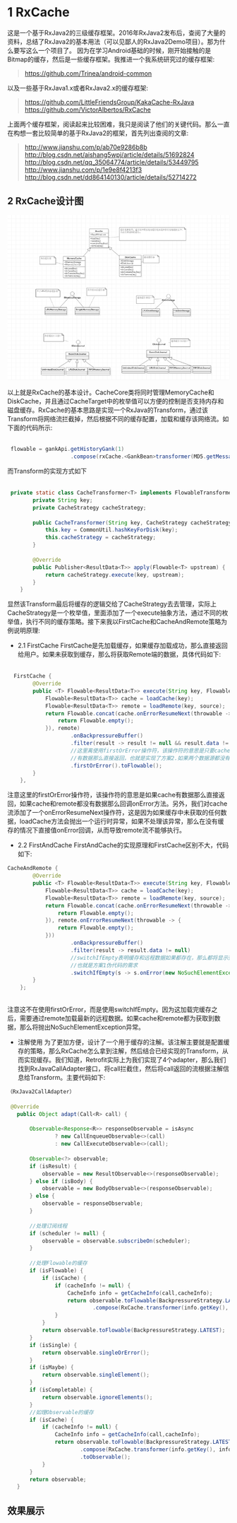 # 1 RxCache
这是一个基于RxJava2的三级缓存框架。2016年RxJava2发布后，查阅了大量的资料，总结了RxJava2的基本用法（可以见鄙人的RxJava2Demo项目）。那为什么要写这么一个项目了。
因为在学习Android基础的时候，刚开始接触的是Bitmap的缓存，然后是一些缓存框架。我推进一个我系统研究过的缓存框架:<br/>

> https://github.com/Trinea/android-common <br/>

以及一些基于RxJava1.x或者RxJava2.x的缓存框架:<br/>
> https://github.com/LittleFriendsGroup/KakaCache-RxJava  <br/>
> https://github.com/VictorAlbertos/RxCache <br/>

上面两个缓存框架，阅读起来比较困难，我只是阅读了他们的关键代码。那么一直在构想一套比较简单的基于RxJava2的框架，首先列出查阅的文章:

> http://www.jianshu.com/p/ab70e9286b8b <br/>
> http://blog.csdn.net/aishang5wpj/article/details/51692824 <br/>
> http://blog.csdn.net/qq_35064774/article/details/53449795 <br/>
> http://www.jianshu.com/p/1e9e8f4213f3 <br/>
> http://blog.csdn.net/dd864140130/article/details/52714272 <br/>


## 2 RxCache设计图

 ![image](https://github.com/xyzmonday/RxCache/raw/master/screenshots/pic1.png)
 
 以上就是RxCache的基本设计。CacheCore类将同时管理MemoryCache和DiskCache，并且通过CacheTarget中的枚举值可以方便的控制是否支持内存和磁盘缓存。RxCache的基本思路是实现一个RxJava的Transform，通过该Transform将网络流拦截掉，然后根据不同的缓存配置，加载和缓存该网络流。如下面的代码所示:

```Java

 flowable = gankApi.getHistoryGank(1)
                    .compose(rxCache.<GankBean>transformer(MD5.getMessageDigest("custom_key"), strategy));

```
而Transform的实现方式如下
```Java

 private static class CacheTransformer<T> implements FlowableTransformer<T, ResultData<T>> {
        private String key;
        private CacheStrategy cacheStrategy;

        public CacheTransformer(String key, CacheStrategy cacheStrategy) {
            this.key = CommonUtil.hashKeyForDisk(key);
            this.cacheStrategy = cacheStrategy;
        }

        @Override
        public Publisher<ResultData<T>> apply(Flowable<T> upstream) {
            return cacheStrategy.execute(key, upstream);
        }
    }
```
显然该Transform最后将缓存的逻辑交给了CacheStrategy去去管理，实际上CacheStrategy是一个枚举值，里面添加了一个execute抽象方法，通过不同的枚举值，执行不同的缓存策略。接下来我以FirstCache和CacheAndRemote策略为例说明原理:

* 2.1 FirstCache
FirstCache是先加载缓存，如果缓存加载成功，那么直接返回给用户。如果未获取到缓存，那么将获取Remote端的数据，具体代码如下:
```Java

  FirstCache {
        @Override
        public <T> Flowable<ResultData<T>> execute(String key, Flowable<T> source) {
            Flowable<ResultData<T>> cache = loadCache(key);
            Flowable<ResultData<T>> remote = loadRemote(key, source);
            return Flowable.concat(cache.onErrorResumeNext(throwable -> {
                return Flowable.empty();
            }), remote)
                    .onBackpressureBuffer()
                    .filter(result -> result != null && result.data != null)
                    //这里离使用firstOrError操作符，该操作符的意思是只要cache或者remote
                    //有数据那么直接返回，也就是实现了方案2.如果两个数据源都没有数据那么返回错误
                    .firstOrError().toFlowable();
        }
    },

```
注意这里的firstOrError操作符，该操作符的意思是如果cache有数据那么直接返回，如果cache和remote都没有数据那么回调onError方法。另外，我们对cache流添加了一个onErrorResumeNext操作符，这是因为如果缓存中未获取的任何数据，loadCache方法会抛出一个运行时异常，如果不处理该异常，那么在没有缓存的情况下直接值onError回调，从而导致remote流不能够执行。

* 2.2 FirstAndCache
FirstAndCache的实现原理和FirstCache区别不大，代码如下:

```Java
CacheAndRemote {
        @Override
        public <T> Flowable<ResultData<T>> execute(String key, Flowable<T> source) {
            Flowable<ResultData<T>> cache = loadCache(key);
            Flowable<ResultData<T>> remote = loadRemote(key, source);
            return Flowable.concat(cache.onErrorResumeNext(throwable -> {
                return Flowable.empty();
            }), remote.onErrorResumeNext(throwable -> {
                return Flowable.empty();
            }))
                    .onBackpressureBuffer()
                    .filter(result -> result.data != null)
                    //switchIfEmpty表明缓存和远程数据如果都存在，那么都将显示到界面
                    //也就是方案1伪代码的需求
                    .switchIfEmpty(s -> s.onError(new NoSuchElementException()));
        }
    };
   
 ```
 注意这不在使用firstOrError，而是使用switchIfEmpty。因为这加载完缓存之后，需要通过remote加载最新的远程数据。如果cache和remote都为获取到数据，那么将抛出NoSuchElementException异常。
 
 * 注解使用
 为了更加方便，设计了一个用于缓存的注解。该注解主要就是配置缓存的策略，那么RxCache怎么拿到注解，然后结合已经实现的Transform，从而实现缓存。我们知道，Retrofit实际上为我们实现了4个adapter，那么我们找到RxJavaCallAdapter接口，将call拦截住，然后将call返回的流根据注解信息给Transform。主要代码如下:
 
 ```Java
 （RxJava2CallAdapter）
 
  @Override
    public Object adapt(Call<R> call) {

        Observable<Response<R>> responseObservable = isAsync
                ? new CallEnqueueObservable<>(call)
                : new CallExecuteObservable<>(call);

        Observable<?> observable;
        if (isResult) {
            observable = new ResultObservable<>(responseObservable);
        } else if (isBody) {
            observable = new BodyObservable<>(responseObservable);
        } else {
            observable = responseObservable;
        }

        //处理订阅线程
        if (scheduler != null) {
            observable = observable.subscribeOn(scheduler);
        }

        //处理Flowable的缓存
        if (isFlowable) {
            if (isCache) {
                if (cacheInfo != null) {
                    CacheInfo info = getCacheInfo(call,cacheInfo);
                    return observable.toFlowable(BackpressureStrategy.LATEST)
                            .compose(RxCache.transformer(info.getKey(), info.getStrategy()));
                }
            }
            return observable.toFlowable(BackpressureStrategy.LATEST);
        }
        if (isSingle) {
            return observable.singleOrError();
        }
        if (isMaybe) {
            return observable.singleElement();
        }
        if (isCompletable) {
            return observable.ignoreElements();
        }
        //如理Observable的缓存
        if (isCache) {
            if (cacheInfo != null) {
                CacheInfo info = getCacheInfo(call,cacheInfo);
                return observable.toFlowable(BackpressureStrategy.LATEST)
                        .compose(RxCache.transformer(info.getKey(), info.getStrategy()))
                        .toObservable();
            }
        }
        return observable;
    }
 
  ```
 
 ## 效果展示
 
 
 
 
